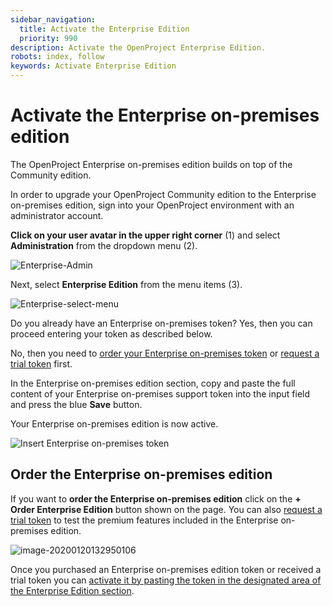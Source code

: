 ```yaml
---
sidebar_navigation:
  title: Activate the Enterprise Edition
  priority: 990
description: Activate the OpenProject Enterprise Edition.
robots: index, follow
keywords: Activate Enterprise Edition
---
```

# Activate the Enterprise on-premises edition

The OpenProject Enterprise on-premises edition builds on top of the Community edition.

In order to upgrade your OpenProject Community edition to the Enterprise on-premises edition, sign into your OpenProject environment with an administrator account.

**Click on your user avatar in the upper right corner** (1) and select **Administration** from the dropdown menu (2). 

![Enterprise-Admin](Enterprise-Admin.png)

Next, select **Enterprise Edition** from the menu items (3).

![Enterprise-select-menu](Enterprise-select-menu.png)

Do you already have an Enterprise on-premises token?
Yes, then you can proceed entering your token as described below.

No, then you need to [order your Enterprise on-premises token](#order-the-enterprise-on-premises-edition) or [request a trial token](../enterprise-trial) first.

In the Enterprise on-premises edition section, copy and paste the full content of your Enterprise on-premises support token into the input field and press the blue **Save** button.

Your Enterprise on-premises edition is now active.

![Insert Enterprise on-premises token](image-20200121132724767.png)



## Order the Enterprise on-premises edition

If you want to **order the Enterprise on-premises edition** click on the **+ Order Enterprise Edition** button shown on the page. You can also [request a trial token](../enterprise-trial) to test the premium features included in the Enterprise on-premises edition.

![image-20200120132950106](image-20200120132950106.png)

Once you purchased an Enterprise on-premises edition token or received a trial token you can [activate it by pasting the token in the designated area of the Enterprise Edition section](#activate-the-enterprise-edition).

